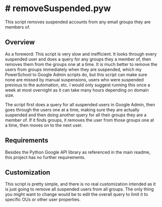 # # removeSuspended.pyw

This script removes suspended accounts from any email groups they are members of.

## Overview

As a foreword: This script is very slow and inefficient. It looks through every suspended user and does a query for any groups they a member of, then removes them from the groups one at a time. It is much better to remove the users from groups immediately when they are suspended, which my PowerSchool to Google Admin scripts do, but this script can make sure none are missed by manual suspensions, users who were suspended previous to the automation, etc. I would only suggest running this once a week at most overnight as it can take many hours depending on domain size.

The script first does a query for all suspended users in Google Admin, then goes through the users one at a time, making sure they are actually suspended and then doing another query for all their groups they are a member of. If it finds groups, it removes the user from those groups one at a time, then moves on to the next user.

## Requirements

Besides the Python Google API library as referenced in the main readme, this project has no further requirements.

## Customization

This script is pretty simple, and there is no real customization intended as it is just going to remove all suspended users from all groups.
The only thing you might want to change would be to edit the overall query to limit it to specific OUs or other user properties.
